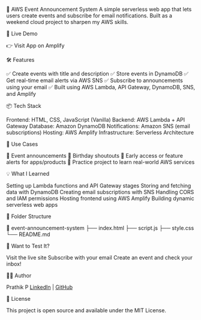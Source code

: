 📢 AWS Event Announcement System
A simple serverless web app that lets users create events and subscribe for email notifications. Built as a weekend cloud project to sharpen my AWS skills.

<!-- Optional: add screenshot if hosting somewhere -->
🚀 Live Demo

👉 Visit App on Amplify

🛠️ Features

✅ Create events with title and description
✅ Store events in DynamoDB
✅ Get real-time email alerts via AWS SNS
✅ Subscribe to announcements using your email
✅ Built using AWS Lambda, API Gateway, DynamoDB, SNS, and Amplify

📦 Tech Stack

Frontend: HTML, CSS, JavaScript (Vanilla)
Backend: AWS Lambda + API Gateway
Database: Amazon DynamoDB
Notifications: Amazon SNS (email subscriptions)
Hosting: AWS Amplify
Infrastructure: Serverless Architecture

📘 Use Cases

🔔 Event announcements
🎉 Birthday shoutouts
🧪 Early access or feature alerts for apps/products
🧠 Practice project to learn real-world AWS services

💡 What I Learned

Setting up Lambda functions and API Gateway stages
Storing and fetching data with DynamoDB
Creating email subscriptions with SNS
Handling CORS and IAM permissions
Hosting frontend using AWS Amplify
Building dynamic serverless web apps

📂 Folder Structure

📁 event-announcement-system
├── index.html
├── script.js
├── style.css
└── README.md

📩 Want to Test It?

Visit the live site
Subscribe with your email
Create an event and check your inbox!

🧑‍💻 Author

Prathik P
[LinkedIn](linkedin.com/in/prathik-p) | [GitHub](https://github.com/itsprathik)

📝 License

This project is open source and available under the MIT License.

